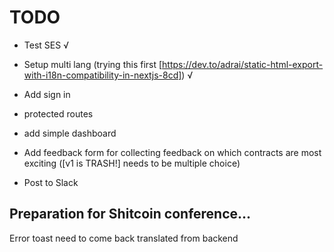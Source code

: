 # TODO

- Test SES √
- Setup multi lang (trying this first [https://dev.to/adrai/static-html-export-with-i18n-compatibility-in-nextjs-8cd]) √
- Add sign in
- protected routes
- add simple dashboard

- Add feedback form for collecting feedback on which contracts are most exciting ([v1 is TRASH!] needs to be multiple choice)
- Post to Slack


## Preparation for Shitcoin conference...

Error toast need to come back translated from backend